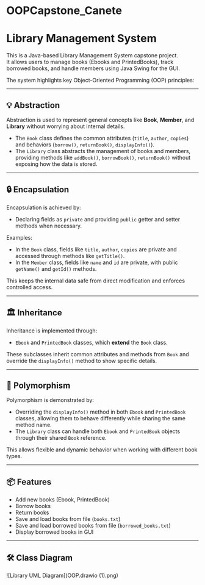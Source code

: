 # OOPCapstone_Canete

# Library Management System

This is a Java-based Library Management System capstone project.  
It allows users to manage books (Ebooks and PrintedBooks), track borrowed books, and handle members using Java Swing for the GUI.

The system highlights key Object-Oriented Programming (OOP) principles:

---

## 💡 Abstraction

Abstraction is used to represent general concepts like **Book**, **Member**, and **Library** without worrying about internal details.

- The `Book` class defines the common attributes (`title`, `author`, `copies`) and behaviors (`borrow()`, `returnBook()`, `displayInfo()`).
- The `Library` class abstracts the management of books and members, providing methods like `addBook()`, `borrowBook()`, `returnBook()` without exposing how the data is stored.

---

## 🔒 Encapsulation

Encapsulation is achieved by:

- Declaring fields as `private` and providing `public` getter and setter methods when necessary.
  
Examples:
- In the `Book` class, fields like `title`, `author`, `copies` are private and accessed through methods like `getTitle()`.
- In the `Member` class, fields like `name` and `id` are private, with public `getName()` and `getId()` methods.

This keeps the internal data safe from direct modification and enforces controlled access.

---

## 🏛️ Inheritance

Inheritance is implemented through:

- `Ebook` and `PrintedBook` classes, which **extend** the `Book` class.
  
These subclasses inherit common attributes and methods from `Book` and override the `displayInfo()` method to show specific details.

---

## 🔄 Polymorphism

Polymorphism is demonstrated by:

- Overriding the `displayInfo()` method in both `Ebook` and `PrintedBook` classes, allowing them to behave differently while sharing the same method name.
- The `Library` class can handle both `Ebook` and `PrintedBook` objects through their shared `Book` reference.

This allows flexible and dynamic behavior when working with different book types.

---

## 📦 Features

- Add new books (Ebook, PrintedBook)
- Borrow books
- Return books
- Save and load books from file (`books.txt`)
- Save and load borrowed books from file (`borrowed_books.txt`)
- Display borrowed books in GUI

---

## 🛠️ Class Diagram
![Library UML Diagram](OOP.drawio (1).png)
